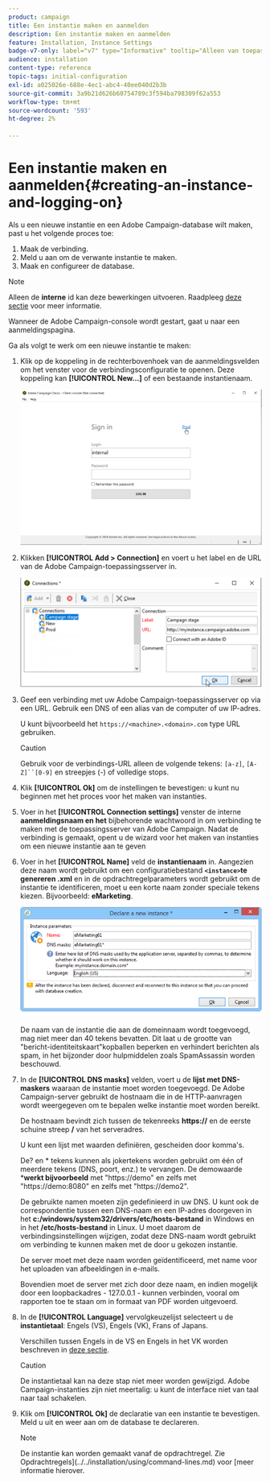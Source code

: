 ```yaml
---
product: campaign
title: Een instantie maken en aanmelden
description: Een instantie maken en aanmelden
feature: Installation, Instance Settings
badge-v7-only: label="v7" type="Informative" tooltip="Alleen van toepassing op Campaign Classic v7"
audience: installation
content-type: reference
topic-tags: initial-configuration
exl-id: a025026e-688e-4ec1-abc4-40ee040d2b3b
source-git-commit: 3a9b21d626b60754789c3f594ba798309f62a553
workflow-type: tm+mt
source-wordcount: '593'
ht-degree: 2%

---
```


# Een instantie maken en aanmelden{#creating-an-instance-and-logging-on}



Als u een nieuwe instantie en een Adobe Campaign-database wilt maken, past u het volgende proces toe:

1. Maak de verbinding.
1. Meld u aan om de verwante instantie te maken.
1. Maak en configureer de database.

>[!NOTE]
>
>Alleen de **interne** id kan deze bewerkingen uitvoeren. Raadpleeg [deze sectie](../../installation/using/configuring-campaign-server.md#internal-identifier) voor meer informatie.

Wanneer de Adobe Campaign-console wordt gestart, gaat u naar een aanmeldingspagina.

Ga als volgt te werk om een nieuwe instantie te maken:

1. Klik op de koppeling in de rechterbovenhoek van de aanmeldingsvelden om het venster voor de verbindingsconfiguratie te openen. Deze koppeling kan **[!UICONTROL New...]** of een bestaande instantienaam.

   ![](assets/s_ncs_install_define_connection_01.png)

1. Klikken **[!UICONTROL Add > Connection]** en voert u het label en de URL van de Adobe Campaign-toepassingsserver in.

   ![](assets/s_ncs_install_define_connection_02.png)

1. Geef een verbinding met uw Adobe Campaign-toepassingsserver op via een URL. Gebruik een DNS of een alias van de computer of uw IP-adres.

   U kunt bijvoorbeeld het `https://<machine>.<domain>.com` type URL gebruiken.

   >[!CAUTION]
   >
   >Gebruik voor de verbindings-URL alleen de volgende tekens: `[a-z]`, `[A-Z]``[0-9]` en streepjes (-) of volledige stops.

1. Klik **[!UICONTROL Ok]** om de instellingen te bevestigen: u kunt nu beginnen met het proces voor het maken van instanties.
1. Voer in het **[!UICONTROL Connection settings]** venster de interne **aanmeldingsnaam en het** bijbehorende wachtwoord in om verbinding te maken met de toepassingsserver van Adobe Campaign. Nadat de verbinding is gemaakt, opent u de wizard voor het maken van instanties om een nieuwe instantie aan te geven
1. Voer in het **[!UICONTROL Name]** veld de **instantienaam** in. Aangezien deze naam wordt gebruikt om een configuratiebestand **`<instance>`te genereren .xml** en in de opdrachtregelparameters wordt gebruikt om de instantie te identificeren, moet u een korte naam zonder speciale tekens kiezen. Bijvoorbeeld: **eMarketing**.

   ![](assets/s_ncs_install_create_instance.png)

   De naam van de instantie die aan de domeinnaam wordt toegevoegd, mag niet meer dan 40 tekens bevatten. Dit laat u de grootte van &quot;bericht-identiteitskaart&quot;kopballen beperken en verhindert berichten als spam, in het bijzonder door hulpmiddelen zoals SpamAssassin worden beschouwd.

1. In de **[!UICONTROL DNS masks]** velden, voert u de **lijst met DNS-maskers** waaraan de instantie moet worden toegevoegd. De Adobe Campaign-server gebruikt de hostnaam die in de HTTP-aanvragen wordt weergegeven om te bepalen welke instantie moet worden bereikt.

   De hostnaam bevindt zich tussen de tekenreeks **https://** en de eerste schuine streep **/** van het serveradres.

   U kunt een lijst met waarden definiëren, gescheiden door komma&#39;s.

   De? en &#42; tekens kunnen als jokertekens worden gebruikt om één of meerdere tekens (DNS, poort, enz.) te vervangen. De demowaarde &#42;**werkt bijvoorbeeld** met &quot;https://demo&quot; en zelfs met &quot;https://demo:8080&quot; en zelfs met &quot;https://demo2&quot;.

   De gebruikte namen moeten zijn gedefinieerd in uw DNS. U kunt ook de correspondentie tussen een DNS-naam en een IP-adres doorgeven in het **c:/windows/system32/drivers/etc/hosts-bestand** in Windows en in het **/etc/hosts-bestand** in Linux. U moet daarom de verbindingsinstellingen wijzigen, zodat deze DNS-naam wordt gebruikt om verbinding te kunnen maken met de door u gekozen instantie.

   De server moet met deze naam worden geïdentificeerd, met name voor het uploaden van afbeeldingen in e-mails.

   Bovendien moet de server met zich door deze naam, en indien mogelijk door een loopbackadres - 127.0.0.1 - kunnen verbinden, vooral om rapporten toe te staan om in formaat van PDF worden uitgevoerd.

1. In de **[!UICONTROL Language]** vervolgkeuzelijst selecteert u de **instantietaal**: Engels (VS), Engels (VK), Frans of Japans.

   Verschillen tussen Engels in de VS en Engels in het VK worden beschreven in [deze sectie](../../platform/using/adobe-campaign-workspace.md#date-and-time).

   >[!CAUTION]
   >
   >De instantietaal kan na deze stap niet meer worden gewijzigd. Adobe Campaign-instanties zijn niet meertalig: u kunt de interface niet van taal naar taal schakelen.

1. Klik om **[!UICONTROL Ok]** de declaratie van een instantie te bevestigen. Meld u uit en weer aan om de database te declareren.

   >[!NOTE]
   >
   >De instantie kan worden gemaakt vanaf de opdrachtregel. Zie Opdrachtregels](../../installation/using/command-lines.md) voor [meer informatie hierover.
